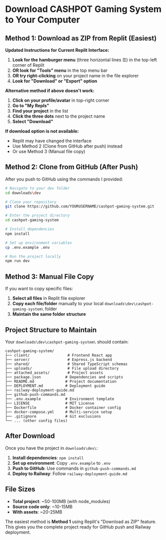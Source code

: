 # Download CASHPOT Gaming System to Your Computer

## Method 1: Download as ZIP from Replit (Easiest)

**Updated Instructions for Current Replit Interface:**

1. **Look for the hamburger menu** (three horizontal lines ☰) in the top-left corner of Replit
2. **OR look for "Tools" menu** in the top menu bar
3. **OR try right-clicking** on your project name in the file explorer
4. **Look for "Download" or "Export" option**

**Alternative method if above doesn't work:**
1. **Click on your profile/avatar** in top-right corner
2. **Go to "My Repls"**
3. **Find your project** in the list
4. **Click the three dots** next to the project name
5. **Select "Download"**

**If download option is not available:**
- Replit may have changed the interface
- Use Method 2 (Clone from GitHub after push) instead
- Or use Method 3 (Manual file copy)

## Method 2: Clone from GitHub (After Push)

After you push to GitHub using the commands I provided:

```bash
# Navigate to your dev folder
cd downloads\dev

# Clone your repository
git clone https://github.com/YOURUSERNAME/cashpot-gaming-system.git

# Enter the project directory
cd cashpot-gaming-system

# Install dependencies
npm install

# Set up environment variables
cp .env.example .env

# Run the project locally
npm run dev
```

## Method 3: Manual File Copy

If you want to copy specific files:

1. **Select all files** in Replit file explorer
2. **Copy each file/folder** manually to your local `downloads\dev\cashpot-gaming-system\` folder
3. **Maintain the same folder structure**

## Project Structure to Maintain

Your `downloads\dev\cashpot-gaming-system\` should contain:

```
cashpot-gaming-system/
├── client/                 # Frontend React app
├── server/                 # Express.js backend
├── shared/                 # Shared TypeScript schemas
├── uploads/                # File upload directory
├── attached_assets/        # Project assets
├── package.json           # Dependencies and scripts
├── README.md              # Project documentation
├── DEPLOYMENT.md          # Deployment guide
├── railway-deployment-guide.md
├── github-push-commands.md
├── .env.example           # Environment template
├── LICENSE                # MIT License
├── Dockerfile             # Docker container config
├── docker-compose.yml     # Multi-service setup
├── .gitignore             # Git exclusions
└── ... (other config files)
```

## After Download

Once you have the project in `downloads\dev\`:

1. **Install dependencies**: `npm install`
2. **Set up environment**: Copy `.env.example` to `.env`
3. **Push to GitHub**: Use commands in `github-push-commands.md`
4. **Deploy to Railway**: Follow `railway-deployment-guide.md`

## File Sizes

- **Total project**: ~50-100MB (with node_modules)
- **Source code only**: ~10-15MB
- **With assets**: ~20-25MB

The easiest method is **Method 1** using Replit's "Download as ZIP" feature. This gives you the complete project ready for GitHub push and Railway deployment.